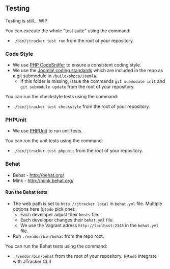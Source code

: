 ## Testing

Testing is still... WIP

You can execute the whole "test suite" using the command:

* `./bin/jtracker test run` from the root of your repository.

### Code Style

* We use [PHP CodeSniffer](https://github.com/squizlabs/PHP_CodeSniffer) to ensure a consistent coding style.
* We use the [Joomla! coding standards](https://github.com/joomla/coding-standards) which are included in the repo as a git submodule in `/build/phpcs/Joomla`.
    * If this folder is missing, issue the commands `git submodule init` and `git submodule update` from the root of your repository.

You can run the checkstyle tests using the command:

* `./bin/jtracker test checkstyle` from the root of your repository.

### PHPUnit

* We use [PHPUnit](http://phpunit.de/) to run unit tests.

You can run the unit tests using the command:

* `./bin/jtracker test phpunit` from the root of your repository.

### Behat

* Behat - http://behat.org/
* Mink - http://mink.behat.org/

#### Run the Behat tests

* The web path is set to `http://jtracker.local` in `behat.yml` file. Multiple options here (`@todo` pick one):
    * Each developer adjust their `hosts` file.
    * Each developer changes their `behat.yml` file.
    * We use the Vagrant adress `http://loclhost:2345` in the `behat.yml` file.
* Run `./vendor/bin/behat` from the repo root.

You can run the Behat tests using the command:

* `./vendor/bin/behat` from the root of your repository. (`@todo` integrate with JTracker CLI)
